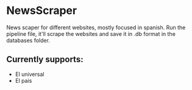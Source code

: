 # NewsScraper
News scaper for different websites, mostly focused in spanish.
Run the pipeline file, it'll scrape the websites and save it in .db format in the databases folder.

## Currently supports:

* El universal
* El pais
